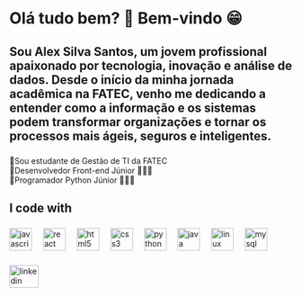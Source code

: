 <h1 align="left">Olá tudo bem? 👋 Bem-vindo 😁</h1>

###

<p align="left"></p>

###

<h2 align="left">Sou Alex Silva Santos, um jovem profissional apaixonado por tecnologia, inovação e análise de dados. Desde o início da minha jornada acadêmica na FATEC, venho me dedicando a entender como a informação e os sistemas podem transformar organizações e tornar os processos mais ágeis, seguros e inteligentes.</h2>

###

<p align="left">
🔹Sou estudante de Gestão de TI da FATEC <br>
🔹Desenvolvedor Front-end Júnior 👨🏻‍💻<br>
🔹Programador Python Júnior 👨🏻‍💻</p>

###

<h2 align="left">I code with</h2>

###

<div align="left">
  <img src="https://cdn.jsdelivr.net/gh/devicons/devicon/icons/javascript/javascript-original.svg" height="40" alt="javascript logo"  />
  <img width="12" />
  <img src="https://cdn.jsdelivr.net/gh/devicons/devicon/icons/react/react-original.svg" height="40" alt="react logo"  />
  <img width="12" />
  <img src="https://cdn.jsdelivr.net/gh/devicons/devicon/icons/html5/html5-original.svg" height="40" alt="html5 logo"  />
  <img width="12" />
  <img src="https://cdn.jsdelivr.net/gh/devicons/devicon/icons/css3/css3-original.svg" height="40" alt="css3 logo"  />
  <img width="12" />
  <img src="https://cdn.jsdelivr.net/gh/devicons/devicon/icons/python/python-original.svg" height="40" alt="python logo"  />
  <img width="12" />
  <img src="https://cdn.jsdelivr.net/gh/devicons/devicon/icons/java/java-original.svg" height="40" alt="java logo"  />
  <img width="12" />
  <img src="https://cdn.jsdelivr.net/gh/devicons/devicon/icons/linux/linux-original.svg" height="40" alt="linux logo"  />
  <img width="12" />
  <img src="[https://www.citypng.com/public/uploads/preview/hd-mysql-logo-transparent-background-701751694771788209ydqoapx.png](https://cdn-icons-png.flaticon.com/512/5968/5968313.png)" height="40" alt="mysql logo" /> <img width="12" />
</div>

###

<div align="left">
  <a href="https://www.linkedin.com/in/alex-silva-santos-93b805282?utm_source=share&utm_campaign=share_via&utm_content=profile&utm_medium=android_app" target="_blank">
    <img src="https://raw.githubusercontent.com/maurodesouza/profile-readme-generator/master/src/assets/icons/social/linkedin/default.svg" width="52" height="40" alt="linkedin logo"  />
  </a>
</div>
